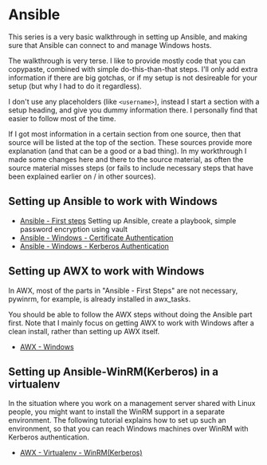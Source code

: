 # Ansible
This series is a very basic walkthrough in setting up Ansible, and making sure that Ansible can connect to and manage Windows hosts.

The walkthrough is very terse. I like to provide mostly code that you can copypaste, combined with simple do-this-than-that steps.
I'll only add extra information if there are big gotchas, or if my setup is not desireable for your setup (but why I had to do it regardless). 

I don't use any placeholders (like `<username>`), instead I start a section with a setup heading, and give you dummy information there. I personally find that easier to follow most of the time.

If I got most information in a certain section from one source, then that source will be listed at the top of the section. These sources provide more explanation (and that can be a good or a bad thing). In my workthrough I made some changes here and there to the source material, as often the source material misses steps (or fails to include necessary steps that have been explained earlier on / in other sources). 

## Setting up Ansible to work with Windows
- [Ansible - First steps](https://github.com/dwrolvink/Linux/blob/master/CentOS/Ansible/ansible_first_steps.md)
  Setting up Ansible, create a playbook, simple password encryption using vault
- [Ansible - Windows - Certificate Authentication](https://github.com/dwrolvink/Linux/blob/master/CentOS/Ansible/ansible_certificate_authentication.md)
- [Ansible - Windows - Kerberos Authentication](https://github.com/dwrolvink/Linux/blob/master/CentOS/Ansible/ansible_kerberos_authentication.md)

## Setting up AWX to work with Windows
In AWX, most of the parts in "Ansible - First Steps" are not necessary, pywinrm, for example, is already installed in awx_tasks. 

You should be able to follow the AWX steps without doing the Ansible part first. Note that I mainly focus on getting AWX to work with Windows after a clean install,
rather than setting up AWX itself.

- [AWX - Windows](https://github.com/dwrolvink/ansible-awx/blob/master/README.md)

## Setting up Ansible-WinRM(Kerberos) in a virtualenv
In the situation where you work on a management server shared with Linux people, you might want to install the WinRM support in a separate environment.
The following tutorial explains how to set up such an environment, so that you can reach Windows machines over WinRM with Kerberos authentication.

- [AWX - Virtualenv - WinRM(Kerberos)](https://github.com/dwrolvink/Linux/blob/master/CentOS/Ansible/virtualenv_ansible_winrm.md)